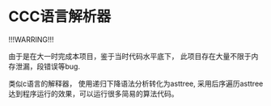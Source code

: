 # CCC语言解析器

!!!WARRING!!!

由于是在大一时完成本项目，鉴于当时代码水平底下， 此项目存在大量不限于内存泄漏，段错误等bug.

类似c语言的解释器， 使用递归下降语法分析转化为asttree, 采用后序遍历asttree达到程序运行的效果，可以运行很多简易的算法代码。